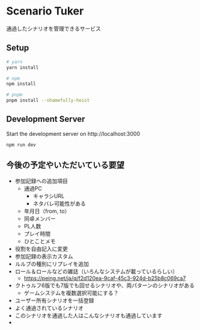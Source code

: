 # Scenario Tuker

通過したシナリオを管理できるサービス

## Setup

```bash
# yarn
yarn install

# npm
npm install

# pnpm
pnpm install --shamefully-hoist
```

## Development Server

Start the development server on http://localhost:3000

```bash
npm run dev
```

## 今後の予定やいただいている要望

* 参加記録への追加項目
  * 通過PC
    * キャラシURL
    * ネタバレ可能性がある
  * 年月日（from, to）
  * 同卓メンバー
  * PL人数
  * プレイ時間
  * ひとことメモ
* 役割を自由記入に変更
* 参加記録の表示カスタム
* ルルブの種別にリプレイを追加
* ロール＆ロールなどの雑誌（いろんなシステムが載っているらしい）
  * https://peing.net/ja/q/f2d120ea-9caf-45c3-924d-b25b8c069ca7
* クトゥルフ6版でも7版でも回せるシナリオや、両パターンのシナリオがある
  * ゲームシステムを複数選択可能にする？
* ユーザー所有シナリオを一括登録
* よく通過されているシナリオ
* このシナリオを通過した人はこんなシナリオも通過しています
* 